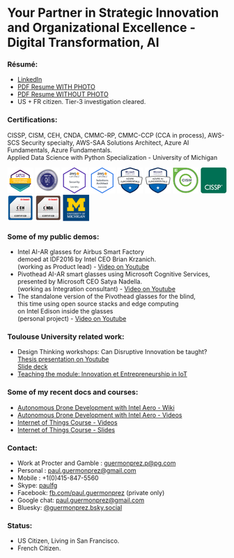 # Your Partner in Strategic Innovation and Organizational Excellence - Digital Transformation, AI

### Résumé:
* [LinkedIn](http://www.linkedin.com/in/paulguermonprez)
* [PDF Resume WITH PHOTO](https://github.com/guermonprez/guermonprez.github.io/blob/master/Paul_Guermonprez_-_Innovation_Manager.pdf?raw=true)
* [PDF Resume WITHOUT PHOTO](https://github.com/guermonprez/guermonprez.github.io/blob/master/Paul_Guermonprez_-_Innovation_Manager_NOPHOTO.pdf?raw=true)
* US + FR citizen. Tier-3 investigation cleared.

### Certifications:
CISSP, CISM, CEH, CNDA, CMMC-RP, CMMC-CCP (CCA in process), AWS-SCS Security specialty, AWS-SAA Solutions Architect, Azure AI Fundamentals, Azure Fundamentals.<br/>
Applied Data Science with Python Specialization - University of Michigan

<img alt="CMMC-CCP" src="https://raw.githubusercontent.com/guermonprez/guermonprez.github.io/master/badge_CMMC-CCP.png" height=60>
<img alt="CMMC-RP" src="https://raw.githubusercontent.com/guermonprez/guermonprez.github.io/master/badge_CMMC-RP.png" height=60>
<img alt="AWS-Security" src="https://raw.githubusercontent.com/guermonprez/guermonprez.github.io/master/badge_AWS-Sec.png" height=60>
<img alt="AWS-Arch" src="https://raw.githubusercontent.com/guermonprez/guermonprez.github.io/master/badge_AWS-Arch.png" height=60>
<img alt="Azure-Fundamentals" src="https://raw.githubusercontent.com/guermonprez/guermonprez.github.io/master/badge_Azure-Fundamentals.png" height=60>
<img alt="Azure-AIFundamentals" src="https://raw.githubusercontent.com/guermonprez/guermonprez.github.io/master/badge_Azure-AIFundamentals.png" height=60>
<img alt="CISM" src="https://raw.githubusercontent.com/guermonprez/guermonprez.github.io/master/badge_CISM.png" height=60>
<img alt="CISSP" src="https://raw.githubusercontent.com/guermonprez/guermonprez.github.io/master/badge_CISSP.png" height=60>
<img alt="CEH" src="https://raw.githubusercontent.com/guermonprez/guermonprez.github.io/master/badge_CEH.png" height=60>
<img alt="CNDA" src="https://raw.githubusercontent.com/guermonprez/guermonprez.github.io/master/badge_CNDA.png" height=60>
<img alt="CNDA" src="https://raw.githubusercontent.com/guermonprez/guermonprez.github.io/master/badge_UM.png" height=60>


### Some of my public demos:
* Intel AI-AR glasses for Airbus Smart Factory  
  demoed at IDF2016 by Intel CEO Brian Krzanich.  
  (working as Product lead) - [Video on Youtube](https://youtu.be/QRBofzL4MDY?t=35)
* Pivothead AI-AR smart glasses using Microsoft Cognitive Services,  
  presented by Microsoft CEO Satya Nadella.  
  (working as Integration consultant) - [Video on Youtube](https://www.youtube.com/watch?v=rVF2duPVUTY)
* The standalone version of the Pivothead glasses for the blind,  
  this time using open source stacks and edge computing  
  on Intel Edison inside the glasses  
  (personal project) - [Video on Youtube](https://www.youtube.com/watch?v=blk3kecrG6Y)

### Toulouse University related work:
* Design Thinking workshops: Can Disruptive Innovation be taught?  
  [Thesis presentation on Youtube](https://www.youtube.com/watch?v=XkYbLnVBWlY)  
  [Slide deck](http://guermonprez.eu/paul/innovation/Design_Thinking_Disruptive_Innovation_-_Paul_Guermonprez.pdf)
* [Teaching the module: Innovation et Entrepreneurship in IoT](https://eformation.univ-tlse3.fr/oc/spoc-innov/)

### Some of my recent docs and courses:
* [Autonomous Drone Development with Intel Aero - Wiki](https://github.com/intel-aero/meta-intel-aero/wiki)
* [Autonomous Drone Development with Intel Aero - Videos](https://www.youtube.com/playlist?list=PLTQSXsG86pGfyZm5ac6-ZtQsEniUJIE9o)
* [Internet of Things Course - Videos](https://www.youtube.com/playlist?list=PLFBM-eCNdj6A5VSmOEjpn8XoiM88398B7)
* [Internet of Things Course - Slides](https://github.com/guermonprez/intel-academic-IoT-course/tree/master/slides)

### Contact:
* Work at Procter and Gamble : guermonprez.p@pg.com
* Personal : paul.guermonprez@gmail.com
* Mobile : +1(0)415-847-5560
* Skype: [paulfg](skype:paulfg?call)
* Facebook: [fb.com/paul.guermonprez](https://www.facebook.com/paul.guermonprez) (private only)
* Google chat: [paul.guermonprez@gmail.com](mailto:paul.guermonprez@gmail.com)
* Bluesky: [@guermonprez.bsky.social](https://bsky.app/profile/guermonprez.bsky.social)

### Status:
* US Citizen, Living in San Francisco.
* French Citizen.

